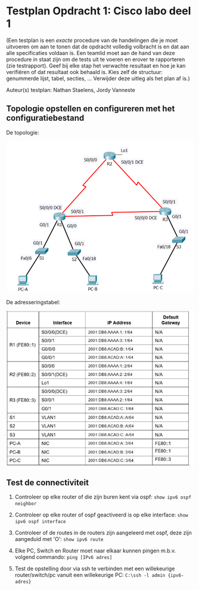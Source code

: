 # Testplan Opdracht 1: Cisco labo deel 1

(Een testplan is een *exacte* procedure van de handelingen die je moet uitvoeren om aan te tonen dat de opdracht volledig volbracht is en dat aan alle specificaties voldaan is. Een teamlid moet aan de hand van deze procedure in staat zijn om de tests uit te voeren en erover te rapporteren (zie testrapport). Geef bij elke stap het verwachte resultaat en hoe je kan verifiëren of dat resultaat ook behaald is. Kies zelf de structuur: genummerde lijst, tabel, secties, ... Verwijder deze uitleg als het plan af is.)

Auteur(s) testplan: Nathan Staelens, Jordy Vanneste

## Topologie opstellen en configureren met het configuratiebestand

De topologie:

![Topologie](./img/topologie_deel_1.png)


De adresseringstabel:

![Adresseringstabel](./img/adres.png)



## Test de connectiviteit

1) Controleer op elke router of die zijn buren kent via ospf: ```show ipv6 ospf neighbor```

2) Controleer op elke router of ospf geactiveerd is op elke interface: ```show ipv6 ospf interface```

3) Controleer of de routes in de routers zijn aangeleerd met ospf, deze zijn aangeduid met 'O': ```show ipv6 route```

4) Elke PC, Switch en Router moet naar elkaar kunnen pingen m.b.v. volgend commando: ```ping [IPv6 adres]```

5) Test de opstelling door via ssh te verbinden met een willekeurige router/switch/pc vanuit een willekeurige PC:
```C:\ssh -l admin {ipv6-adres}```